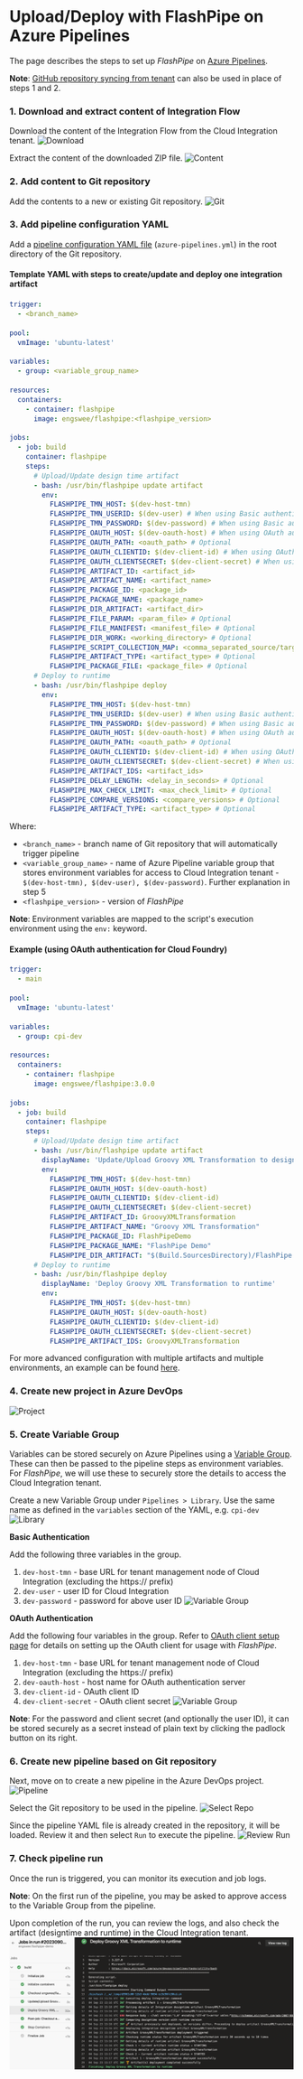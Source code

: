 # Upload/Deploy with FlashPipe on Azure Pipelines
The page describes the steps to set up _FlashPipe_ on [Azure Pipelines](https://azure.microsoft.com/en-us/services/devops/pipelines/).

**Note**: [GitHub repository syncing from tenant](github-actions-sync.md) can also be used in place of steps 1 and 2.

### 1. Download and extract content of Integration Flow
Download the content of the Integration Flow from the Cloud Integration tenant.
![Download](images/setup/01a_download_iflow.png)

Extract the content of the downloaded ZIP file.
![Content](images/setup/01b_iflow_contents.png)

### 2. Add content to Git repository
Add the contents to a new or existing Git repository.
![Git](images/setup/02a_add_to_git.png)

### 3. Add pipeline configuration YAML
Add a [pipeline configuration YAML file](https://docs.microsoft.com/en-us/azure/devops/pipelines/get-started/pipelines-get-started?view=azure-devops#define-pipelines-using-yaml-syntax) (`azure-pipelines.yml`) in the root directory of the Git repository.

#### Template YAML with steps to create/update and deploy one integration artifact
```yaml
trigger:
  - <branch_name>

pool:
  vmImage: 'ubuntu-latest'

variables:
  - group: <variable_group_name>

resources:
  containers:
    - container: flashpipe
      image: engswee/flashpipe:<flashpipe_version>

jobs:
  - job: build
    container: flashpipe
    steps:
      # Upload/Update design time artifact
      - bash: /usr/bin/flashpipe update artifact
        env:
          FLASHPIPE_TMN_HOST: $(dev-host-tmn)
          FLASHPIPE_TMN_USERID: $(dev-user) # When using Basic authentication
          FLASHPIPE_TMN_PASSWORD: $(dev-password) # When using Basic authentication
          FLASHPIPE_OAUTH_HOST: $(dev-oauth-host) # When using OAuth authentication
          FLASHPIPE_OAUTH_PATH: <oauth_path> # Optional
          FLASHPIPE_OAUTH_CLIENTID: $(dev-client-id) # When using OAuth authentication
          FLASHPIPE_OAUTH_CLIENTSECRET: $(dev-client-secret) # When using OAuth authentication
          FLASHPIPE_ARTIFACT_ID: <artifact_id>
          FLASHPIPE_ARTIFACT_NAME: <artifact_name>
          FLASHPIPE_PACKAGE_ID: <package_id>
          FLASHPIPE_PACKAGE_NAME: <package_name>
          FLASHPIPE_DIR_ARTIFACT: <artifact_dir>
          FLASHPIPE_FILE_PARAM: <param_file> # Optional
          FLASHPIPE_FILE_MANIFEST: <manifest_file> # Optional
          FLASHPIPE_DIR_WORK: <working_directory> # Optional
          FLASHPIPE_SCRIPT_COLLECTION_MAP: <comma_separated_source/target_pairs> # Optional
          FLASHPIPE_ARTIFACT_TYPE: <artifact_type> # Optional
          FLASHPIPE_PACKAGE_FILE: <package_file> # Optional
      # Deploy to runtime
      - bash: /usr/bin/flashpipe deploy
        env:
          FLASHPIPE_TMN_HOST: $(dev-host-tmn)
          FLASHPIPE_TMN_USERID: $(dev-user) # When using Basic authentication
          FLASHPIPE_TMN_PASSWORD: $(dev-password) # When using Basic authentication
          FLASHPIPE_OAUTH_HOST: $(dev-oauth-host) # When using OAuth authentication
          FLASHPIPE_OAUTH_PATH: <oauth_path> # Optional
          FLASHPIPE_OAUTH_CLIENTID: $(dev-client-id) # When using OAuth authentication
          FLASHPIPE_OAUTH_CLIENTSECRET: $(dev-client-secret) # When using OAuth authentication
          FLASHPIPE_ARTIFACT_IDS: <artifact_ids>
          FLASHPIPE_DELAY_LENGTH: <delay_in_seconds> # Optional
          FLASHPIPE_MAX_CHECK_LIMIT: <max_check_limit> # Optional
          FLASHPIPE_COMPARE_VERSIONS: <compare_versions> # Optional
          FLASHPIPE_ARTIFACT_TYPE: <artifact_type> # Optional
```
Where:
- `<branch_name>` - branch name of Git repository that will automatically trigger pipeline
- `<variable_group_name>` - name of Azure Pipeline variable group that stores environment variables for access to Cloud Integration tenant - `$(dev-host-tmn), $(dev-user), $(dev-password)`. Further explanation in step 5
- `<flashpipe_version>` - version of _FlashPipe_

**Note**: Environment variables are mapped to the script's execution environment using the `env:` keyword.

#### Example (using OAuth authentication for Cloud Foundry)

```yaml
trigger:
  - main

pool:
  vmImage: 'ubuntu-latest'

variables:
  - group: cpi-dev

resources:
  containers:
    - container: flashpipe
      image: engswee/flashpipe:3.0.0

jobs:
  - job: build
    container: flashpipe
    steps:
      # Upload/Update design time artifact
      - bash: /usr/bin/flashpipe update artifact
        displayName: 'Update/Upload Groovy XML Transformation to design time'
        env:
          FLASHPIPE_TMN_HOST: $(dev-host-tmn)
          FLASHPIPE_OAUTH_HOST: $(dev-oauth-host)
          FLASHPIPE_OAUTH_CLIENTID: $(dev-client-id)
          FLASHPIPE_OAUTH_CLIENTSECRET: $(dev-client-secret)
          FLASHPIPE_ARTIFACT_ID: GroovyXMLTransformation
          FLASHPIPE_ARTIFACT_NAME: "Groovy XML Transformation"
          FLASHPIPE_PACKAGE_ID: FlashPipeDemo
          FLASHPIPE_PACKAGE_NAME: "FlashPipe Demo"
          FLASHPIPE_DIR_ARTIFACT: "$(Build.SourcesDirectory)/FlashPipe Demo/Groovy XML Transformation"
      # Deploy to runtime
      - bash: /usr/bin/flashpipe deploy
        displayName: 'Deploy Groovy XML Transformation to runtime'
        env:
          FLASHPIPE_TMN_HOST: $(dev-host-tmn)
          FLASHPIPE_OAUTH_HOST: $(dev-oauth-host)
          FLASHPIPE_OAUTH_CLIENTID: $(dev-client-id)
          FLASHPIPE_OAUTH_CLIENTSECRET: $(dev-client-secret)
          FLASHPIPE_ARTIFACT_IDS: GroovyXMLTransformation
```

For more advanced configuration with multiple artifacts and multiple environments, an example can be found [here](https://github.com/engswee/flashpipe-demo/blob/azure-pipelines/azure-pipelines.yml).

### 4. Create new project in Azure DevOps
![Project](images/setup/azure-pipelines/05a_azure_project.png)

### 5. Create Variable Group
Variables can be stored securely on Azure Pipelines using a [Variable Group](https://docs.microsoft.com/en-us/azure/devops/pipelines/library/variable-groups?view=azure-devops&tabs=yaml). These can then be passed to the pipeline steps as environment variables. For _FlashPipe_, we will use these to securely store the details to access the Cloud Integration tenant.

Create a new Variable Group under `Pipelines > Library`. Use the same name as defined in the `variables` section of the YAML, e.g. `cpi-dev`
![Library](images/setup/azure-pipelines/06a_library.png)

**Basic Authentication**

Add the following three variables in the group.
1. `dev-host-tmn` - base URL for tenant management node of Cloud Integration (excluding the https:// prefix)
2. `dev-user` - user ID for Cloud Integration
3. `dev-password` - password for above user ID
   ![Variable Group](images/setup/azure-pipelines/06b_variable_group_basic.png)

**OAuth Authentication**

Add the following four variables in the group. Refer to [OAuth client setup page](oauth_client.md) for details on setting up the OAuth client for usage with _FlashPipe_.
1. `dev-host-tmn` - base URL for tenant management node of Cloud Integration (excluding the https:// prefix)
2. `dev-oauth-host` - host name for OAuth authentication server
3. `dev-client-id` - OAuth client ID
4. `dev-client-secret` - OAuth client secret
   ![Variable Group](images/setup/azure-pipelines/06c_variable_group_oauth.png)

**Note**: For the password and client secret (and optionally the user ID), it can be stored securely as a secret instead of plain text by clicking the padlock button on its right.

### 6. Create new pipeline based on Git repository
Next, move on to create a new pipeline in the Azure DevOps project.
![Pipeline](images/setup/azure-pipelines/07a_pipeline.png)

Select the Git repository to be used in the pipeline.
![Select Repo](images/setup/azure-pipelines/07b_select_repo.png)

Since the pipeline YAML file is already created in the repository, it will be loaded. Review it and then select `Run` to execute the pipeline.
![Review Run](images/setup/azure-pipelines/07c_review_run.png)

### 7. Check pipeline run
Once the run is triggered, you can monitor its execution and job logs.

**Note**: On the first run of the pipeline, you may be asked to approve access to the Variable Group from the pipeline.

Upon completion of the run, you can review the logs, and also check the artifact (designtime and runtime) in the Cloud Integration tenant.
![Monitor](images/setup/azure-pipelines/08a_job_run.png)